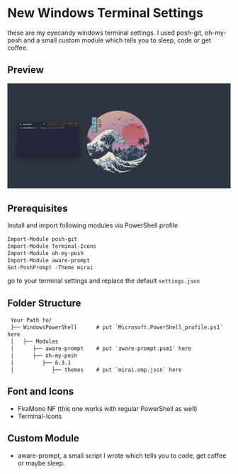 # New Windows Terminal Settings

these are my eyecandy windows terminal settings.
I used posh-git, oh-my-posh and a small custom module which tells you to sleep, code or get coffee.

## Preview

![terminal-rice.](/terminal-ricing.png "Terminal Rice")

## Prerequisites

Install and import following modules via PowerShell profile

```
Import-Module posh-git
Import-Module Terminal-Icons
Import-Module oh-my-posh
Import-Module aware-prompt
Set-PoshPrompt -Theme mirai
```

go to your terminal settings and replace the default `settings.json`

## Folder Structure

     
     Your Path to/
     ├── WindowsPowerShell      # put `Microsoft.PowerShell_profile.ps1` here
     │   ├── Modules
     |      ├── aware-prompt    # put `aware-prompt.psm1` here
     |      ├── oh-my-posh
     |         ├── 6.3.1
     |            ├── themes    # put `mirai.omp.json` here 

## Font and Icons

- FiraMono NF (this one works with regular PowerShell as well)
- Terminal-Icons

## Custom Module

- aware-prompt, a small script I wrote which tells you to code, get coffee or maybe sleep.
